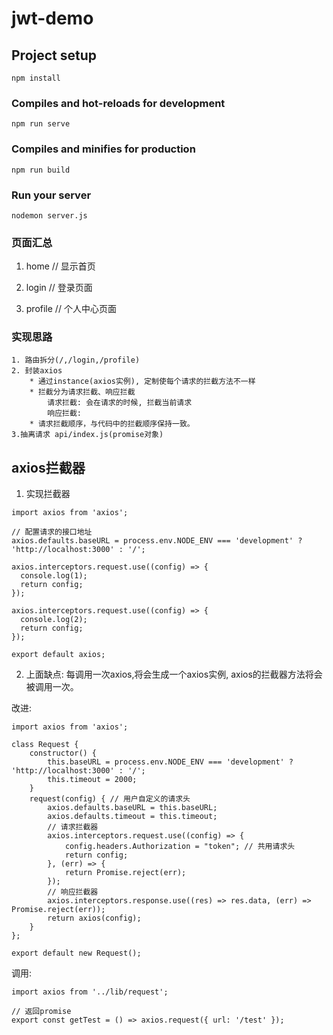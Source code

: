 # jwt-demo

## Project setup
```
npm install
```

### Compiles and hot-reloads for development
```
npm run serve
```

### Compiles and minifies for production
```
npm run build
```

### Run your server
```
nodemon server.js
```

### 页面汇总

1. home // 显示首页

2. login // 登录页面

3. profile // 个人中心页面

### 实现思路

```
1. 路由拆分(/,/login,/profile)
2. 封装axios
    * 通过instance(axios实例), 定制使每个请求的拦截方法不一样
    * 拦截分为请求拦截、响应拦截
        请求拦截: 会在请求的时候, 拦截当前请求
        响应拦截: 
    * 请求拦截顺序，与代码中的拦截顺序保持一致。
3.抽离请求 api/index.js(promise对象)

```

## axios拦截器

1. 实现拦截器

```
import axios from 'axios';

// 配置请求的接口地址
axios.defaults.baseURL = process.env.NODE_ENV === 'development' ? 'http://localhost:3000' : '/';

axios.interceptors.request.use((config) => {
  console.log(1);
  return config;
});

axios.interceptors.request.use((config) => {
  console.log(2);
  return config;
});

export default axios;
```

2. 上面缺点: 每调用一次axios,将会生成一个axios实例, axios的拦截器方法将会被调用一次。

改进:

```
import axios from 'axios';

class Request {
    constructor() {
        this.baseURL = process.env.NODE_ENV === 'development' ? 'http://localhost:3000' : '/';
        this.timeout = 2000;
    }
    request(config) { // 用户自定义的请求头
        axios.defaults.baseURL = this.baseURL;
        axios.defaults.timeout = this.timeout;
        // 请求拦截器
        axios.interceptors.request.use((config) => {
            config.headers.Authorization = "token"; // 共用请求头
            return config;
        }, (err) => {
            return Promise.reject(err);
        });
        // 响应拦截器
        axios.interceptors.response.use((res) => res.data, (err) => Promise.reject(err));
        return axios(config);
    }
};

export default new Request();

```

调用:

```
import axios from '../lib/request';

// 返回promise
export const getTest = () => axios.request({ url: '/test' });

```
